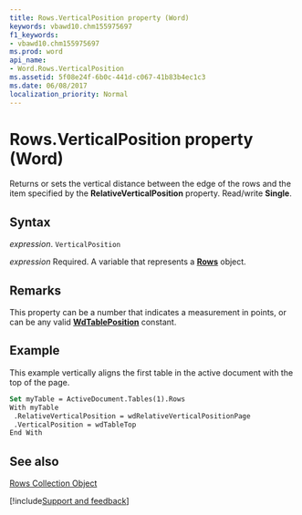 ```yaml
---
title: Rows.VerticalPosition property (Word)
keywords: vbawd10.chm155975697
f1_keywords:
- vbawd10.chm155975697
ms.prod: word
api_name:
- Word.Rows.VerticalPosition
ms.assetid: 5f08e24f-6b0c-441d-c067-41b83b4ec1c3
ms.date: 06/08/2017
localization_priority: Normal
---
```



# Rows.VerticalPosition property (Word)

Returns or sets the vertical distance between the edge of the rows and the item specified by the  **RelativeVerticalPosition** property. Read/write **Single**.


## Syntax

_expression_. `VerticalPosition`

_expression_ Required. A variable that represents a **[Rows](Word.Rows.md)** object.


## Remarks

This property can be a number that indicates a measurement in points, or can be any valid  **[WdTablePosition](Word.WdTablePosition.md)** constant.


## Example

This example vertically aligns the first table in the active document with the top of the page.


```vb
Set myTable = ActiveDocument.Tables(1).Rows 
With myTable 
 .RelativeVerticalPosition = wdRelativeVerticalPositionPage 
 .VerticalPosition = wdTableTop 
End With
```


## See also


[Rows Collection Object](Word.rows.md)

[!include[Support and feedback](~/includes/feedback-boilerplate.md)]
